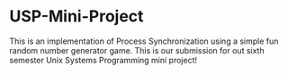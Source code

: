 # USP-Mini-Project
This is an implementation of Process Synchronization using a simple fun random number generator game. This is our submission for out sixth semester Unix Systems Programming mini project!
